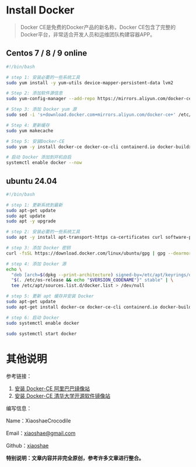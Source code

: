 # Install Docker

> Docker CE是免费的Docker产品的新名称，Docker CE包含了完整的Docker平台，非常适合开发人员和运维团队构建容器APP。



## Centos 7 / 8 / 9 online

```bash
#!/bin/bash

# step 1: 安装必要的一些系统工具
sudo yum install -y yum-utils device-mapper-persistent-data lvm2

# Step 2: 添加软件源信息
sudo yum-config-manager --add-repo https://mirrors.aliyun.com/docker-ce/linux/centos/docker-ce.repo

# Step 3: 添加 Docker yum 源
sudo sed -i 's+download.docker.com+mirrors.aliyun.com/docker-ce+' /etc/yum.repos.d/docker-ce.repo

# Step 4: 更新缓存
sudo yum makecache

# Step 5: 安装Docker-CE
sudo yum -y install docker-ce docker-ce-cli containerd.io docker-buildx-plugin docker-compose-plugin

# 启动 Docker 添加到开机自启
systemctl enable docker --now
```



## ubuntu 24.04

```bash
#!/bin/bash

# step 1: 更新系统到最新
sudo apt-get update
sudo apt update
sudo apt -y upgrade 

# step 2: 安装必要的一些系统工具
sudo apt -y install apt-transport-https ca-certificates curl software-properties-common

# step 3: 添加 Docker 密钥
curl -fsSL https://download.docker.com/linux/ubuntu/gpg | gpg --dearmor -o /etc/apt/keyrings/docker.gpg

# step 4: 添加 Docker 源
echo \
  "deb [arch=$(dpkg --print-architecture) signed-by=/etc/apt/keyrings/docker.gpg] https://mirrors.tuna.tsinghua.edu.cn/docker-ce/linux/ubuntu \
  "$(. /etc/os-release && echo "$VERSION_CODENAME")" stable" | \
  tee /etc/apt/sources.list.d/docker.list > /dev/null

# step 5: 更新 apt 缓存并安装 Docker
sudo apt-get update
sudo apt-get install docker-ce docker-ce-cli containerd.io docker-buildx-plugin docker-compose-plugin

# step 6: 启动 Docker
sudo systemctl enable docker

sudo systemctl start docker
```



# 其他说明

参考链接：

1. [安装 Docker-CE 阿里巴巴镜像站](https://developer.aliyun.com/mirror/docker-ce)
1. [安装 Docker-CE 清华大学开源软件镜像站](https://mirrors.tuna.tsinghua.edu.cn/help/docker-ce/)



编写信息：

Name：XiaoshaeCrocodile

Email：xiaoshae@gmail.com

Github：[xiaoshae](https://github.com/xiaoshae)



**特别说明：文章内容并非完全原创，参考许多文章进行整合。**
